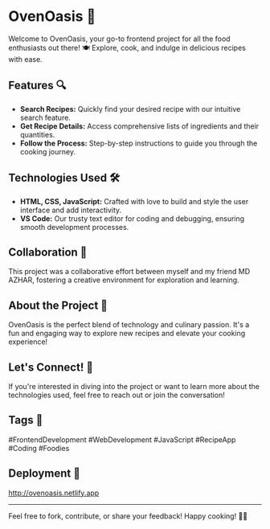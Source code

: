 # OvenOasis 🌟

Welcome to OvenOasis, your go-to frontend project for all the food enthusiasts out there! 🍽️ Explore, cook, and indulge in delicious recipes with ease.

## Features 🔍

- **Search Recipes:** Quickly find your desired recipe with our intuitive search feature.
- **Get Recipe Details:** Access comprehensive lists of ingredients and their quantities.
- **Follow the Process:** Step-by-step instructions to guide you through the cooking journey.

## Technologies Used 🛠️

- **HTML, CSS, JavaScript:** Crafted with love to build and style the user interface and add interactivity.
- **VS Code:** Our trusty text editor for coding and debugging, ensuring smooth development processes.

## Collaboration 🤝

This project was a collaborative effort between myself and my friend MD AZHAR, fostering a creative environment for exploration and learning.

## About the Project 🌱

OvenOasis is the perfect blend of technology and culinary passion. It's a fun and engaging way to explore new recipes and elevate your cooking experience!

## Let's Connect! 💬

If you're interested in diving into the project or want to learn more about the technologies used, feel free to reach out or join the conversation!

## Tags 📌

#FrontendDevelopment #WebDevelopment #JavaScript #RecipeApp #Coding #Foodies

## Deployment 🚀
http://ovenoasis.netlify.app

---

Feel free to fork, contribute, or share your feedback! Happy cooking! 🥘✨
